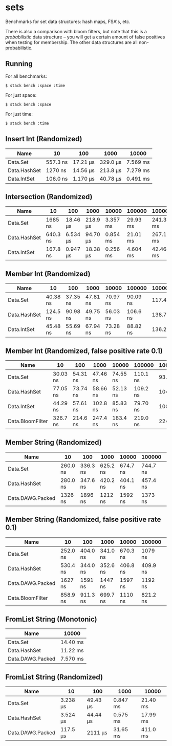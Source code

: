 # sets

Benchmarks for set data structures: hash maps, FSA's, etc.

There is also a comparison with bloom filters, but note that this is a
*probabilistic* data structure – you will get a certain amount of false
positives when testing for membership. The other data structures are all
non-probabilistic.

## Running

For all benchmarks:

    $ stack bench :space :time

For just space:

    $ stack bench :space

For just time:

    $ stack bench :time


<!-- RESULTS -->

## Insert Int (Randomized)

|Name|10|100|1000|10000|
|---|---|---|---|---|
|Data.Set|557.3 ns|17.21 μs|329.0 μs|7.569 ms|
|Data.HashSet|1270 ns|14.56 μs|213.8 μs|7.279 ms|
|Data.IntSet|106.0 ns|1.170 μs|40.78 μs|0.491 ms|

## Intersection (Randomized)

|Name|10|100|1000|10000|100000|1000000|
|---|---|---|---|---|---|---|
|Data.Set|1685 ns|18.46 μs|218.9 μs|3.357 ms|29.93 ms|241.3 ms|
|Data.HashSet|640.3 ns|6.534 μs|94.70 μs|0.854 ms|21.01 ms|267.1 ms|
|Data.IntSet|167.8 ns|0.947 μs|18.38 μs|0.256 ms|4.604 ms|42.46 ms|

## Member Int (Randomized)

|Name|10|100|1000|10000|100000|1000000|
|---|---|---|---|---|---|---|
|Data.Set|40.38 ns|37.35 ns|47.81 ns|70.97 ns|90.09 ns|117.4 ns|
|Data.HashSet|124.5 ns|90.98 ns|49.75 ns|56.03 ns|106.6 ns|138.7 ns|
|Data.IntSet|45.48 ns|55.69 ns|67.94 ns|73.28 ns|88.82 ns|136.2 ns|

## Member Int (Randomized, false positive rate 0.1)

|Name|10|100|1000|10000|100000|1000000|
|---|---|---|---|---|---|---|
|Data.Set|30.03 ns|54.31 ns|47.46 ns|74.55 ns|110.1 ns|93.38 ns|
|Data.HashSet|77.05 ns|73.74 ns|58.66 ns|52.13 ns|109.2 ns|104.3 ns|
|Data.IntSet|44.29 ns|57.61 ns|102.8 ns|85.83 ns|79.70 ns|100.9 ns|
|Data.BloomFilter|326.7 ns|214.6 ns|247.4 ns|183.4 ns|219.0 ns|224.8 ns|

## Member String (Randomized)

|Name|10|100|1000|10000|100000|1000000|
|---|---|---|---|---|---|---|
|Data.Set|260.0 ns|336.3 ns|625.2 ns|674.7 ns|744.7 ns|1053 ns|
|Data.HashSet|280.0 ns|347.6 ns|420.2 ns|404.1 ns|457.4 ns|421.2 ns|
|Data.DAWG.Packed|1326 ns|1896 ns|1212 ns|1592 ns|1373 ns|76.12 ns|

## Member String (Randomized, false positive rate 0.1)

|Name|10|100|1000|10000|100000|1000000|
|---|---|---|---|---|---|---|
|Data.Set|252.0 ns|404.0 ns|341.0 ns|670.3 ns|1079 ns|938.6 ns|
|Data.HashSet|530.4 ns|344.0 ns|352.6 ns|406.8 ns|409.9 ns|464.7 ns|
|Data.DAWG.Packed|1627 ns|1591 ns|1447 ns|1597 ns|1192 ns|75.21 ns|
|Data.BloomFilter|858.9 ns|911.3 ns|699.7 ns|1110 ns|821.2 ns|804.4 ns|

## FromList String (Monotonic)

|Name|10000|
|---|---|
|Data.Set|14.40 ms|
|Data.HashSet|11.22 ms|
|Data.DAWG.Packed|7.570 ms|

## FromList String (Randomized)

|Name|10|100|1000|10000|
|---|---|---|---|---|
|Data.Set|3.238 μs|49.43 μs|0.847 ms|21.40 ms|
|Data.HashSet|3.524 μs|44.44 μs|0.575 ms|17.99 ms|
|Data.DAWG.Packed|117.5 μs|2111 μs|31.65 ms|411.0 ms|

